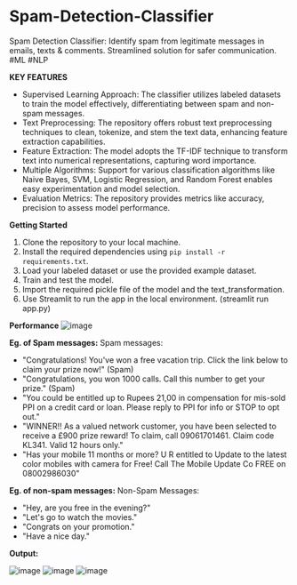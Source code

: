
# Spam-Detection-Classifier
Spam Detection Classifier: Identify spam from legitimate messages in emails, texts &amp; comments. Streamlined solution for safer communication. #ML #NLP

**KEY FEATURES**
- Supervised Learning Approach: The classifier utilizes labeled datasets to train the model effectively, differentiating between spam and non-spam messages.
- Text Preprocessing: The repository offers robust text preprocessing techniques to clean, tokenize, and stem the text data, enhancing feature extraction capabilities.
- Feature Extraction: The model adopts the TF-IDF technique to transform text into numerical representations, capturing word importance.
- Multiple Algorithms: Support for various classification algorithms like Naive Bayes, SVM, Logistic Regression, and Random Forest enables easy experimentation and model selection.
- Evaluation Metrics: The repository provides metrics like accuracy, precision to assess model performance.

**Getting Started**
1. Clone the repository to your local machine.
2. Install the required dependencies using `pip install -r requirements.txt`.
3. Load your labeled dataset or use the provided example dataset.
4. Train and test the model.
5. Import the required pickle file of the model and the text_transformation.
6. Use Streamlit to run the app in the local environment. (streamlit run app.py)

**Performance**
![image](https://github.com/nazims-flow/Spam-Detection-Classifier/assets/84512979/94dd2611-035e-4146-86e1-4cc7308cb28a)

**Eg. of Spam messages:**
Spam messages:
- "Congratulations! You've won a free vacation trip. Click the link below to claim your prize now!" (Spam)
- "Congratulations, you won 1000 calls. Call this number to get your prize." (Spam)
- "You could be entitled up to  Rupees 21,00 in compensation for mis-sold PPI on a credit card or loan. Please reply to PPI for info or STOP to opt out."
- "WINNER!! As a valued network customer, you have been selected to receive a £900 prize reward! To claim, call 09061701461. Claim code KL341. Valid 12 hours only."
- "Has your mobile 11 months or more? U R entitled to Update to the latest color mobiles with camera for Free! Call The Mobile Update Co FREE on 08002986030"

**Eg. of non-spam messages:**
Non-Spam Messages:
- "Hey, are you free in the evening?"
- "Let's go to watch the movies."
- "Congrats on your promotion."
- "Have a nice day."

**Output:**


![image](https://github.com/nazims-flow/Spam-Detection-Classifier/assets/84512979/b4c9d292-6f01-47d1-be76-f9e4270b2c65)
![image](https://github.com/nazims-flow/Spam-Detection-Classifier/assets/84512979/fb2945f6-b160-4c1b-b09e-41e675bad62f)
![image](https://github.com/nazims-flow/Spam-Detection-Classifier/assets/84512979/d6270822-be58-4b78-bc2b-c3686bf9d84d)











